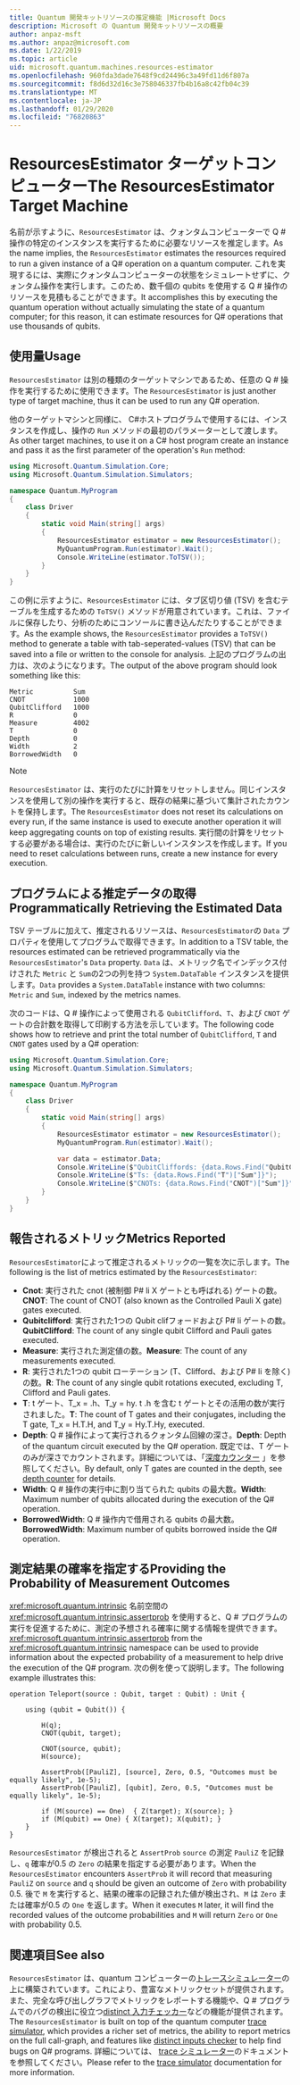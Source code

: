 ```yaml
---
title: Quantum 開発キットリソースの推定機能 |Microsoft Docs
description: Microsoft の Quantum 開発キットリソースの概要
author: anpaz-msft
ms.author: anpaz@microsoft.com
ms.date: 1/22/2019
ms.topic: article
uid: microsoft.quantum.machines.resources-estimator
ms.openlocfilehash: 960fda3dade7648f9cd24496c3a49fd11d6f807a
ms.sourcegitcommit: f8d6d32d16c3e758046337fb4b16a8c42fb04c39
ms.translationtype: MT
ms.contentlocale: ja-JP
ms.lasthandoff: 01/29/2020
ms.locfileid: "76820863"
---
```

# <a name="the-resourcesestimator-target-machine"></a><span data-ttu-id="97b2e-103">ResourcesEstimator ターゲットコンピューター</span><span class="sxs-lookup"><span data-stu-id="97b2e-103">The ResourcesEstimator Target Machine</span></span>

<span data-ttu-id="97b2e-104">名前が示すように、`ResourcesEstimator` は、クォンタムコンピューターで Q # 操作の特定のインスタンスを実行するために必要なリソースを推定します。</span><span class="sxs-lookup"><span data-stu-id="97b2e-104">As the name implies, the `ResourcesEstimator` estimates the resources required to run a given instance of a Q# operation on a quantum computer.</span></span>
<span data-ttu-id="97b2e-105">これを実現するには、実際にクォンタムコンピューターの状態をシミュレートせずに、クォンタム操作を実行します。このため、数千個の qubits を使用する Q # 操作のリソースを見積もることができます。</span><span class="sxs-lookup"><span data-stu-id="97b2e-105">It accomplishes this by executing the quantum operation without actually simulating the state of a quantum computer; for this reason, it can estimate resources for Q# operations that use thousands of qubits.</span></span>

## <a name="usage"></a><span data-ttu-id="97b2e-106">使用量</span><span class="sxs-lookup"><span data-stu-id="97b2e-106">Usage</span></span>

<span data-ttu-id="97b2e-107">`ResourcesEstimator` は別の種類のターゲットマシンであるため、任意の Q # 操作を実行するために使用できます。</span><span class="sxs-lookup"><span data-stu-id="97b2e-107">The `ResourcesEstimator` is just another type of target machine, thus it can be used to run any Q# operation.</span></span> 

<span data-ttu-id="97b2e-108">他のターゲットマシンと同様に、 C#ホストプログラムで使用するには、インスタンスを作成し、操作の `Run` メソッドの最初のパラメーターとして渡します。</span><span class="sxs-lookup"><span data-stu-id="97b2e-108">As other target machines, to use it on a C# host program create an instance and pass it as the first parameter of the operation's `Run` method:</span></span>

```csharp
using Microsoft.Quantum.Simulation.Core;
using Microsoft.Quantum.Simulation.Simulators;

namespace Quantum.MyProgram
{
    class Driver
    {
        static void Main(string[] args)
        {
            ResourcesEstimator estimator = new ResourcesEstimator();
            MyQuantumProgram.Run(estimator).Wait();
            Console.WriteLine(estimator.ToTSV());
        }
    }
}
```

<span data-ttu-id="97b2e-109">この例に示すように、`ResourcesEstimator` には、タブ区切り値 (TSV) を含むテーブルを生成するための `ToTSV()` メソッドが用意されています。これは、ファイルに保存したり、分析のためにコンソールに書き込んだたりすることができます。</span><span class="sxs-lookup"><span data-stu-id="97b2e-109">As the example shows, the `ResourcesEstimator` provides a `ToTSV()` method to generate a table with tab-seperated-values (TSV) that can be saved into a file or written to the console for analysis.</span></span> <span data-ttu-id="97b2e-110">上記のプログラムの出力は、次のようになります。</span><span class="sxs-lookup"><span data-stu-id="97b2e-110">The output of the above program should look something like this:</span></span>

```Output
Metric          Sum
CNOT            1000
QubitClifford   1000
R               0
Measure         4002
T               0
Depth           0
Width           2
BorrowedWidth   0
```

> [!NOTE]
> <span data-ttu-id="97b2e-111">`ResourcesEstimator` は、実行のたびに計算をリセットしません。同じインスタンスを使用して別の操作を実行すると、既存の結果に基づいて集計されたカウントを保持します。</span><span class="sxs-lookup"><span data-stu-id="97b2e-111">The `ResourcesEstimator` does not reset its calculations on every run, if the same instance is used to execute another operation it will keep aggregating counts on top of existing results.</span></span>
> <span data-ttu-id="97b2e-112">実行間の計算をリセットする必要がある場合は、実行のたびに新しいインスタンスを作成します。</span><span class="sxs-lookup"><span data-stu-id="97b2e-112">If you need to reset calculations between runs, create a new instance for every execution.</span></span>


## <a name="programmatically-retrieving-the-estimated-data"></a><span data-ttu-id="97b2e-113">プログラムによる推定データの取得</span><span class="sxs-lookup"><span data-stu-id="97b2e-113">Programmatically Retrieving the Estimated Data</span></span>

<span data-ttu-id="97b2e-114">TSV テーブルに加えて、推定されるリソースは、`ResourcesEstimator`の `Data` プロパティを使用してプログラムで取得できます。</span><span class="sxs-lookup"><span data-stu-id="97b2e-114">In addition to a TSV table, the resources estimated can be retrieved programmatically via the `ResourcesEstimator`'s `Data` property.</span></span> <span data-ttu-id="97b2e-115">`Data` は、メトリック名でインデックス付けされた `Metric` と `Sum`の2つの列を持つ `System.DataTable` インスタンスを提供します。</span><span class="sxs-lookup"><span data-stu-id="97b2e-115">`Data` provides a `System.DataTable` instance with two columns: `Metric` and `Sum`, indexed by the metrics names.</span></span>

<span data-ttu-id="97b2e-116">次のコードは、Q # 操作によって使用される `QubitClifford`、`T`、および `CNOT` ゲートの合計数を取得して印刷する方法を示しています。</span><span class="sxs-lookup"><span data-stu-id="97b2e-116">The following code shows how to retrieve and print the total number of `QubitClifford`, `T` and `CNOT` gates used by a Q# operation:</span></span>

```csharp
using Microsoft.Quantum.Simulation.Core;
using Microsoft.Quantum.Simulation.Simulators;

namespace Quantum.MyProgram
{
    class Driver
    {
        static void Main(string[] args)
        {
            ResourcesEstimator estimator = new ResourcesEstimator();
            MyQuantumProgram.Run(estimator).Wait();

            var data = estimator.Data;
            Console.WriteLine($"QubitCliffords: {data.Rows.Find("QubitClifford")["Sum"]}");
            Console.WriteLine($"Ts: {data.Rows.Find("T")["Sum"]}");
            Console.WriteLine($"CNOTs: {data.Rows.Find("CNOT")["Sum"]}");
        }
    }
}
```

## <a name="metrics-reported"></a><span data-ttu-id="97b2e-117">報告されるメトリック</span><span class="sxs-lookup"><span data-stu-id="97b2e-117">Metrics Reported</span></span>

<span data-ttu-id="97b2e-118">`ResourcesEstimator`によって推定されるメトリックの一覧を次に示します。</span><span class="sxs-lookup"><span data-stu-id="97b2e-118">The following is the list of metrics estimated by the `ResourcesEstimator`:</span></span>

* <span data-ttu-id="97b2e-119">__Cnot__: 実行された cnot (被制御 P# li X ゲートとも呼ばれる) ゲートの数。</span><span class="sxs-lookup"><span data-stu-id="97b2e-119">__CNOT__: The count of CNOT (also known as the Controlled Pauli X gate) gates executed.</span></span>
* <span data-ttu-id="97b2e-120">__Qubitclifford__: 実行された1つの Qubit clifフォードおよび P# li ゲートの数。</span><span class="sxs-lookup"><span data-stu-id="97b2e-120">__QubitClifford__: The count of any single qubit Clifford and Pauli gates executed.</span></span>
* <span data-ttu-id="97b2e-121">__Measure__: 実行された測定値の数。</span><span class="sxs-lookup"><span data-stu-id="97b2e-121">__Measure__:  The count of any measurements executed.</span></span>
* <span data-ttu-id="97b2e-122">__R__: 実行された1つの qubit ローテーション (T、Clifford、および P# li を除く) の数。</span><span class="sxs-lookup"><span data-stu-id="97b2e-122">__R__: The count of any single qubit rotations executed, excluding T, Clifford and Pauli gates.</span></span>
* <span data-ttu-id="97b2e-123">__T__: t ゲート、T_x = .h、T_y = hy. t .h を含む t ゲートとその活用の数が実行されました。</span><span class="sxs-lookup"><span data-stu-id="97b2e-123">__T__: The count of T gates and their conjugates, including the T gate, T_x = H.T.H, and T_y = Hy.T.Hy, executed.</span></span>
* <span data-ttu-id="97b2e-124">__Depth__: Q # 操作によって実行されるクォンタム回線の深さ。</span><span class="sxs-lookup"><span data-stu-id="97b2e-124">__Depth__: Depth of the quantum circuit executed by the Q# operation.</span></span> <span data-ttu-id="97b2e-125">既定では、T ゲートのみが深さでカウントされます。詳細については、「[深度カウンター](xref:microsoft.quantum.machines.qc-trace-simulator.depth-counter) 」を参照してください。</span><span class="sxs-lookup"><span data-stu-id="97b2e-125">By default, only T gates are counted in the depth, see [depth counter](xref:microsoft.quantum.machines.qc-trace-simulator.depth-counter) for details.</span></span>
* <span data-ttu-id="97b2e-126">__Width__: Q # 操作の実行中に割り当てられた qubits の最大数。</span><span class="sxs-lookup"><span data-stu-id="97b2e-126">__Width__: Maximum number of qubits allocated during the execution of the Q# operation.</span></span>
* <span data-ttu-id="97b2e-127">__BorrowedWidth__: Q # 操作内で借用される qubits の最大数。</span><span class="sxs-lookup"><span data-stu-id="97b2e-127">__BorrowedWidth__: Maximum number of qubits borrowed inside the Q# operation.</span></span>


## <a name="providing-the-probability-of-measurement-outcomes"></a><span data-ttu-id="97b2e-128">測定結果の確率を指定する</span><span class="sxs-lookup"><span data-stu-id="97b2e-128">Providing the Probability of Measurement Outcomes</span></span>

<span data-ttu-id="97b2e-129"><xref:microsoft.quantum.intrinsic> 名前空間の <xref:microsoft.quantum.intrinsic.assertprob> を使用すると、Q # プログラムの実行を促進するために、測定の予想される確率に関する情報を提供できます。</span><span class="sxs-lookup"><span data-stu-id="97b2e-129"><xref:microsoft.quantum.intrinsic.assertprob> from the <xref:microsoft.quantum.intrinsic> namespace can be used to provide information about the expected probability of a measurement to help drive the execution of the Q# program.</span></span> <span data-ttu-id="97b2e-130">次の例を使って説明します。</span><span class="sxs-lookup"><span data-stu-id="97b2e-130">The following example illustrates this:</span></span>

```qsharp
operation Teleport(source : Qubit, target : Qubit) : Unit {

    using (qubit = Qubit()) {

        H(q);
        CNOT(qubit, target);

        CNOT(source, qubit);
        H(source);

        AssertProb([PauliZ], [source], Zero, 0.5, "Outcomes must be equally likely", 1e-5);
        AssertProb([PauliZ], [qubit], Zero, 0.5, "Outcomes must be equally likely", 1e-5);

        if (M(source) == One)  { Z(target); X(source); }
        if (M(qubit) == One) { X(target); X(qubit); }
    }
}
```

<span data-ttu-id="97b2e-131">`ResourcesEstimator` が検出されると `AssertProb` `source` の測定 `PauliZ` を記録し、`q` 確率が0.5 の `Zero` の結果を指定する必要があります。</span><span class="sxs-lookup"><span data-stu-id="97b2e-131">When the `ResourcesEstimator` encounters `AssertProb` it will record that measuring `PauliZ` on `source` and `q` should be given an outcome of `Zero` with probability 0.5.</span></span> <span data-ttu-id="97b2e-132">後で `M` を実行すると、結果の確率の記録された値が検出され、`M` は `Zero` または確率が0.5 の `One` を返します。</span><span class="sxs-lookup"><span data-stu-id="97b2e-132">When it executes `M` later, it will find the recorded values of the outcome probabilities and `M` will return `Zero` or `One` with probability 0.5.</span></span>


## <a name="see-also"></a><span data-ttu-id="97b2e-133">関連項目</span><span class="sxs-lookup"><span data-stu-id="97b2e-133">See also</span></span>

<span data-ttu-id="97b2e-134">`ResourcesEstimator` は、quantum コンピューターの[トレースシミュレーター](xref:microsoft.quantum.machines.qc-trace-simulator.intro)の上に構築されています。これにより、豊富なメトリックセットが提供されます。また、完全な呼び出しグラフでメトリックをレポートする機能や、Q # プログラムでのバグの検出に役立つ[distinct 入力チェッカー](xref:microsoft.quantum.machines.qc-trace-simulator.distinct-inputs)などの機能が提供されます。</span><span class="sxs-lookup"><span data-stu-id="97b2e-134">The `ResourcesEstimator` is built on top of the quantum computer [trace simulator](xref:microsoft.quantum.machines.qc-trace-simulator.intro), which provides a richer set of metrics, the ability to report metrics on the full call-graph, and features like [distinct inputs checker](xref:microsoft.quantum.machines.qc-trace-simulator.distinct-inputs) to help find bugs on Q# programs.</span></span> <span data-ttu-id="97b2e-135">詳細については、 [trace シミュレーター](xref:microsoft.quantum.machines.qc-trace-simulator.intro)のドキュメントを参照してください。</span><span class="sxs-lookup"><span data-stu-id="97b2e-135">Please refer to the [trace simulator](xref:microsoft.quantum.machines.qc-trace-simulator.intro) documentation for more information.</span></span>

